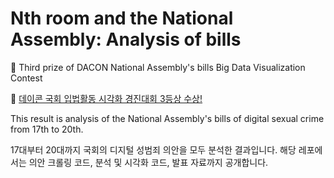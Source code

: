 # Nth room and the National Assembly: Analysis of bills  

🎉 Third prize of DACON National Assembly's bills Big Data Visualization Contest

🎉 [데이콘 국회 입법활동 시각화 경진대회 3등상 수상!](https://dacon.io/competitions/official/235679/overview/)

This result is analysis of the National Assembly's bills of digital sexual crime from 17th to 20th. 

17대부터 20대까지 국회의 디지털 성범죄 의안을 모두 분석한 결과입니다. 해당 레포에서는 의안 크롤링 코드, 분석 및 시각화 코드, 발표 자료까지 공개합니다.
